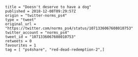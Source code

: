 ```
title = "Doesn't deserve to have a dog"
published = 2018-12-08T09:29:57Z
origin = "twitter-norms_ps4"
type = "tweet"
original_url = "https://twitter.com/norms_ps4/status/1071336067608010753"
twitter_account = "norms_ps4"
tweet_id = "1071336067608010753"
retweets = 0
favourites = 1
tag = [ "ps4share", "red-dead-redemption-2",]
```

<p class='image'><img src='https://mnf.m17s.net/2018/12/08/Dt4meXOWoAQ4oer.jpg' alt=''></p>

